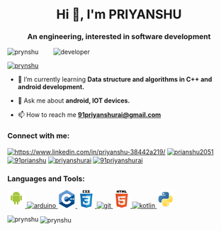<h1 align="center">Hi 👋, I'm PRIYANSHU</h1>
<h3 align="center">An engineering, interested in software development</h3>
<img align= "right" alt= "developer" width= "400" src = "https://camo.githubusercontent.com/5ddf73ad3a205111cf8c686f687fc216c2946a75005718c8da5b837ad9de78c9/68747470733a2f2f7468756d62732e6766796361742e636f6d2f4576696c4e657874446576696c666973682d736d616c6c2e676966" >
<p><img src="https://komarev.com/ghpvc/?username=prynshu&label=Profile%20views&color=0e75b6&style=flat" alt="prynshu" /><p>

<p align="left"> <a href="https://github.com/ryo-ma/github-profile-trophy"><img src="https://github-profile-trophy.vercel.app/?username=prynshu" alt="prynshu" /></a> </p>

- 🌱 I’m currently learning **Data structure and algorithms in C++ and android development.**

- 💬 Ask me about **android, IOT devices.**

- 📫 How to reach me **91priyanshurai@gmail.com**

<h3 align="left">Connect with me:</h3>
<p align="left">
<a href="https://www.linkedin.com/in/priyanshu-38442a219/" target="blank"><img align="center" src="https://raw.githubusercontent.com/rahuldkjain/github-profile-readme-generator/master/src/images/icons/Social/linked-in-alt.svg" alt="https://www.linkedin.com/in/priyanshu-38442a219/" height="30" width="40" /></a>
<a href="https://instagram.com/prianshu2051" target="blank"><img align="center" src="https://raw.githubusercontent.com/rahuldkjain/github-profile-readme-generator/master/src/images/icons/Social/instagram.svg" alt="prianshu2051" height="30" width="40" /></a>
<a href="https://www.hackerrank.com/91prianshu" target="blank"><img align="center" src="https://raw.githubusercontent.com/rahuldkjain/github-profile-readme-generator/master/src/images/icons/Social/hackerrank.svg" alt="91prianshu" height="30" width="40" /></a>
<a href="https://codeforces.com/profile/priyanshurai" target="blank"><img align="center" src="https://raw.githubusercontent.com/rahuldkjain/github-profile-readme-generator/master/src/images/icons/Social/codeforces.svg" alt="priyanshurai" height="30" width="40" /></a>
<a href="https://auth.geeksforgeeks.org/user/91priyanshurai" target="blank"><img align="center" src="https://raw.githubusercontent.com/rahuldkjain/github-profile-readme-generator/master/src/images/icons/Social/geeks-for-geeks.svg" alt="91priyanshurai" height="30" width="40" /></a>
</p>

<h3 align="left">Languages and Tools:</h3>
<p align="left"> <a href="https://developer.android.com" target="_blank" rel="noreferrer"> <img src="https://raw.githubusercontent.com/devicons/devicon/master/icons/android/android-original-wordmark.svg" alt="android" width="40" height="40"/> </a> <a href="https://www.arduino.cc/" target="_blank" rel="noreferrer"> <img src="https://cdn.worldvectorlogo.com/logos/arduino-1.svg" alt="arduino" width="40" height="40"/> </a> <a href="https://www.w3schools.com/cpp/" target="_blank" rel="noreferrer"> <img src="https://raw.githubusercontent.com/devicons/devicon/master/icons/cplusplus/cplusplus-original.svg" alt="cplusplus" width="40" height="40"/> </a> <a href="https://www.w3schools.com/css/" target="_blank" rel="noreferrer"> <img src="https://raw.githubusercontent.com/devicons/devicon/master/icons/css3/css3-original-wordmark.svg" alt="css3" width="40" height="40"/> </a> <a href="https://git-scm.com/" target="_blank" rel="noreferrer"> <img src="https://www.vectorlogo.zone/logos/git-scm/git-scm-icon.svg" alt="git" width="40" height="40"/> </a> <a href="https://www.w3.org/html/" target="_blank" rel="noreferrer"> <img src="https://raw.githubusercontent.com/devicons/devicon/master/icons/html5/html5-original-wordmark.svg" alt="html5" width="40" height="40"/> </a> <a href="https://kotlinlang.org" target="_blank" rel="noreferrer"> <img src="https://www.vectorlogo.zone/logos/kotlinlang/kotlinlang-icon.svg" alt="kotlin" width="40" height="40"/> </a> <a href="https://www.python.org" target="_blank" rel="noreferrer"> <img src="https://raw.githubusercontent.com/devicons/devicon/master/icons/python/python-original.svg" alt="python" width="40" height="40"/> </a> </p>

<p><img align="left" src="https://github-readme-stats.vercel.app/api/top-langs?username=prynshu&show_icons=true&locale=en&layout=compact" alt="prynshu" /></p>

<p>&nbsp;<img align="center" src="https://github-readme-stats.vercel.app/api?username=prynshu&show_icons=true&locale=en" alt="prynshu" /></p>
